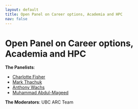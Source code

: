 ```yaml
---
layout: default
title: Open Panel on Career options, Academia and HPC
nav: false
---
```


# Open Panel on Career options, Academia and HPC

**The Panelists**:

- <a href="https://www.cs.ubc.ca/~cff" target="_blank">Charlotte Fisher</a>
- <a href="https://www.chem.ubc.ca/mark-thachuk" target="_blank">Mark Thachuk</a>
- <a href="http://www.math.ubc.ca/~wachs" target="_blank">Anthony Wachs</a>
- <a href="https://mageed.arts.ubc.ca" target="_blank">Muhammad Abdul-Mageed</a>

**The Moderators**: UBC ARC Team

<!-- It is my first crack, if you think we need to change the title or anything within the above please feel -->
<!-- free. I think that announcing the panelist and giving some info about them can boost interest and -->
<!-- attendance. I still think that we will have at most 60 ...so the upper mezzanine is o.k. -->
